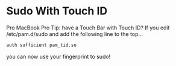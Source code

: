 # Sudo With Touch ID
Pro MacBook Pro Tip: have a Touch Bar with Touch ID? If you edit /etc/pam.d/sudo and add the following line to the top…
```s
auth sufficient pam_tid.so
```
you can now use your fingerprint to sudo!